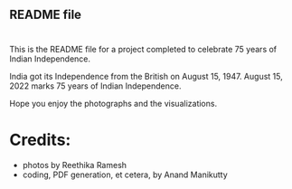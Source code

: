 ## README file
#
This is the README file for a project completed to celebrate 75 years of Indian Independence.

India got its Independence from the British on August 15, 1947. August 15, 2022 marks 75 years of Indian Independence.

Hope you enjoy the photographs and the visualizations.

Credits:
=========
* photos by Reethika Ramesh
* coding, PDF generation, et cetera, by Anand Manikutty
